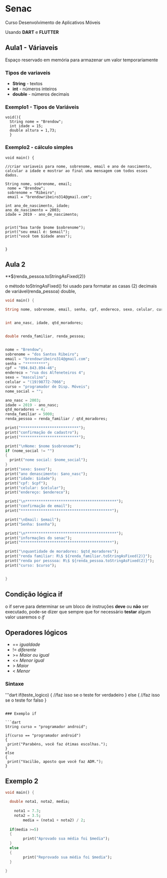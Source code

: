 # Senac

Curso Desenvolvimento de Aplicativos Móveis

Usando **DART** e **FLUTTER**

 ## Aula1 - Váriaveis

Espaço reservado em memória para armazenar um valor temporariamente

### Tipos de variaveis

- **String** - textos
- **int** - números inteiros
- **double** - números decimais

 ### Exemplo1 - Tipos de Variáveis
```
void(){
  String nome = "Brendow";
  int idade = 15;
  double altura = 1,73;
  }
  ```
  
  ### Exemplo2 - cálculo simples
  ```
  void main() {
  
  //criar variaveis para nome, sobrenome, email e ano de nascimento,
  calcular a idade e mostrar ao final uma mensagem com todos esses dados.
  
  String nome, sobrenome, email;
   nome = "Brendow";
   sobrenome = "Ribeiro";
   email = "brendowribeiro314@gmail.com";
  
  int ano_de_nascimento, idade;
  ano_de_nascimento = 2003;
  idade = 2019 - ano_de_nascimento;
  
  
  print("boa tarde $nome $sobrenome");
  print("seu email é: $email");
  print("você tem $idade anos");
  
 
  }
  ```    
  
  ## Aula 2
  
  **$(renda_pessoa.toStringAsFixed(2)}
 
 o método toStringAsFixed() foi usado para formatar as casas (2) decimais de variável(renda_pessoa) double,
 
  ```dart
  void main() {
  
  String nome, sobrenome, email, senha, cpf, endereco, sexo, celular, curso, nome_social;
  
  
  int ano_nasc, idade, qtd_moradores; 
  
 
  double renda_familiar, renda_pessoa;
  
  
  nome = "Brendow";
  sobrenome = "dos Santos Ribeiro";
  email = "brendowribeiro314@gmail.com";
  senha = "*********";
  cpf = "094.843.894-46";
  endereco = "rua dos Alfeneteiros 4";
  sexo = "masculino";
  celular = "(19)98772-7066";
  curso = "programador de Disp. Móveis";
  nome_social = "";
  
  ano_nasc = 2003;
  idade = 2019 - ano_nasc;
  qtd_moradores = 4;
  renda_familiar = 5000;
  renda_pessoa = renda_familiar / qtd_moradores;
  
  print("**************************");
  print("confirmação de cadastro");
  print("**************************");
  
  print("\nNome: $nome $sobrenome");
  if (nome_social != "")
  {
  	print("nome social: $nome_social");
  }
  print("sexo: $sexo");
  print("ano denascimento: $ano_nasc");
  print("idade: $idade");
  print("cpf: $cpf");
  print("celular: $celular");
  print("endereço: $endereco");
  
  print("\n*****************************************");
  print("confirmação de email");
  print("*****************************************");
  
  print("\nEmail: $email");
  print("Senha: $senha"); 
  
  print("\n*****************************************");
  print("informações do senac");
  print("*****************************************");
  
  print("\nquantidade de moradores: $qtd_moradores");
  print("renda familiar: R\$ ${renda_familiar.toStringAsFixed(2)}");
  print("renda por pesssoa: R\$ ${renda_pessoa.toStringAsFixed(2)}");
  print("curso: $curso");
 
  
  }
  
  ```
  
  ## Condição lógica if
  
  o if serve para determinar se um bloco de instruções **deve** ou **não** ser executado, pode-se dizer que sempre que for necessário **testar** algum valor usaremos o *if*
  
  ## Operadores lógicos
  - == *igualdade*
  - != *diferente*
  - \>= *Maior ou igual*
  - <= *Menor igual*
  - \> *Maior*
  - < *Menor*
  
  ### Sintaxe
  
  '''dart
  if(teste_logico)
  {
     //faz isso se o teste for verdadeiro
  }
  else
  {
     //faz isso se o teste for falso
  }
  ```
  
### Exemplo if

```dart
String curso = "programador android";

if(curso == "programador android")
{
   print("Parabéns, você faz ótimas escolhas.");
}
else
{
   print("Vacilão, aposto que você faz ADM.");
}   
```

## Exemplo 2

```dart
void main() {

  double nota1, nota2, media;
    
    nota1 = 7.3;
  	nota2 = 3.5;
 		media = (nota1 + nota2) / 2;
  
  if(media >=5)
  {
    	print("Aprovado sua média foi $media");
  }
  else
  {
    	print("Reprovado sua média foi $media");
  } 
  
}

```
